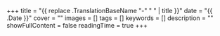 +++
title = "{{ replace .TranslationBaseName "-" " " | title }}"
date = "{{ .Date }}"
cover = ""
images = []
tags = []
keywords = []
description = ""
showFullContent = false
readingTime = true
+++
